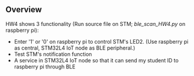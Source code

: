 ## Overview
HW4 shows 3 functionality 
(Run source file on STM; *ble_scan_HW4.py* on raspberry pi):
* Enter '1' or '0' on raspberry pi to control STM's LED2. (Use raspberry pi as central, STM32L4 IoT node as BLE peripheral.)
* Test STM's notification function
* A service in STM32L4 IoT node so that it can send my student ID to raspberry pi through BLE
